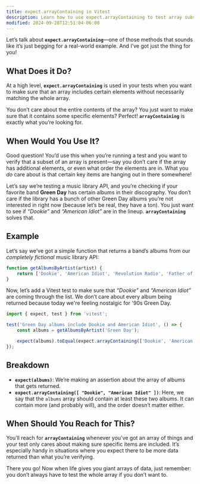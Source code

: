 ```yaml
---
title: expect.arrayContaining in Vitest
description: Learn how to use expect.arrayContaining to test array subsets.
modified: 2024-09-28T12:51:04-06:00
---
```


Let’s talk about **`expect.arrayContaining`**—one of those methods that sounds like it’s just begging for a real-world example. And I’ve got just the thing for you!

## What Does it Do?

At a high level, **`expect.arrayContaining`** is used in your tests when you want to make sure that an array includes certain elements without necessarily matching the whole array.

You don’t care about the entire contents of the array? You just want to make sure that it contains some specific elements? Perfect! **`arrayContaining`** is exactly what you’re looking for.

## When Would You Use It?

Good question! You’d use this when you’re running a test and you want to verify that a subset of an array is present—say you don’t care if the array has additional elements, or even what order the elements are in. What you *do* care about is that certain key items are hanging out in there somewhere!

Let’s say we’re testing a music library API, and you’re checking if your favorite band **Green Day** has certain albums in their discography. You don’t care if the library has a bunch of other Green Day albums you’re not interested in right now (because let’s be real, they have a ton). You just want to see if *“Dookie”* and *“American Idiot”* are in the lineup. **`arrayContaining`** solves that.

## Example

Let’s say we’ve got a simple function that returns a band’s albums from our *completely fictional* music library API:

```js
function getAlbumsByArtist(artist) {
	return ['Dookie', 'American Idiot', 'Revolution Radio', 'Father of All...'];
}
```

Now, let’s add a Vitest test to make sure that *“Dookie”* and *“American Idiot”* are coming through the list. We don’t care about every album being returned because today we're feeling nostalgic for '90s Green Day.

```js
import { expect, test } from 'vitest';

test('Green Day albums include Dookie and American Idiot', () => {
	const albums = getAlbumsByArtist('Green Day');

	expect(albums).toEqual(expect.arrayContaining(['Dookie', 'American Idiot']));
});
```

## Breakdown

- **`expect(albums)`**: We’re making an assertion about the array of albums that gets returned.
- **`expect.arrayContaining([ "Dookie", "American Idiot" ])`**: Here, we say that the `albums` array should contain at least these two albums. It can contain more (and probably will), and the order doesn’t matter either.

## When Should You Reach for This?

You’ll reach for **`arrayContaining`** whenever you’ve got an array of things and your test only cares about making sure specific items are included. It’s especially handy in situations where you expect there to be more data returned than what you’re verifying.

There you go! Now when life gives you giant arrays of data, just remember: you don’t always have to test the whole array if you don’t want to.
